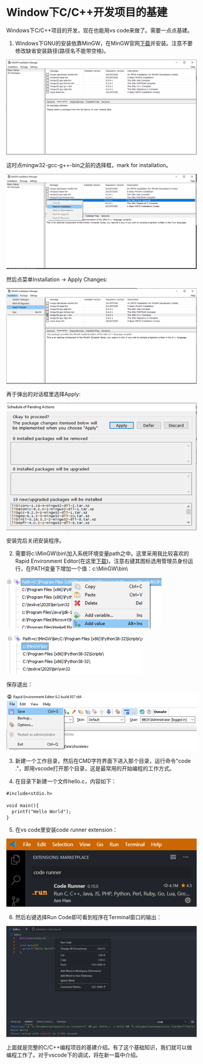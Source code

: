 # Window下C/C++开发项目的基建

Windows下C/C++项目的开发，现在也能用vs code来做了。需要一点点基建。

1. Windows下GNU的安装依靠MinGW，在MinGW官网[下载](https://osdn.net/projects/mingw/downloads/68260/mingw-get-setup.exe/)并安装。注意不要修改缺省安装路径(路径名不能带空格)。

![](2020-06-07-03-16-05.png)

这时点mingw32-gcc-g++-bin之前的选择框，mark for installation。

![](2020-06-07-03-17-14.png)

然后点菜单Installation -> Apply Changes:

![](2020-06-07-03-18-13.png)

再于弹出的对话框里选择Apply:

![](2020-06-07-03-19-38.png)

安装完后关闭安装程序。

2. 需要将c:\MinGW\bin\加入系统环境变量path之中。这里采用我比较喜欢的Rapid Environment Editor(在这里[下载](https://www.rapidee.com/en/download))。注意右键其图标选用管理员身份运行，在PATH变量下增加一个值：c:\MinGW\bin\

![](2020-06-07-03-26-56.png)

![](2020-06-07-03-27-29.png)

保存退出：

![](2020-06-07-03-28-03.png)

3. 新建一个工作目录，然后在CMD字符界面下进入那个目录，运行命令"code ."，即用vscode打开那个目录，这是最常用的开始编程的工作方式。

4. 在目录下新建一个文件hello.c，内容如下：

```
#include<stdio.h>

void main(){
  printf("Hello World");
}
```

5. 在vs code里安装code runner extension：

![](2020-06-07-03-46-14.png)

6. 然后右键选择Run Code即可看到程序在Terminal窗口的输出：

![](2020-06-07-03-47-26.png)

上面就是完整的C/C++编程项目的基建介绍。有了这个基础知识，我们就可以做编程工作了。对于vscode下的调试，将在新一篇中介绍。
